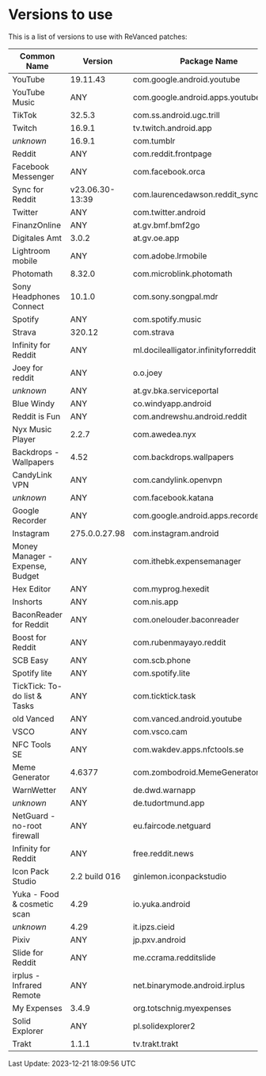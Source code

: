 # Versions to use

This is a list of versions to use with ReVanced patches:

| Common Name | Version | Package Name |
|---|---|---|
| YouTube | 19.11.43 | com.google.android.youtube |
| YouTube Music | ANY | com.google.android.apps.youtube.music |
| TikTok | 32.5.3 | com.ss.android.ugc.trill |
| Twitch | 16.9.1 | tv.twitch.android.app |
| _unknown_ | 16.9.1 | com.tumblr |
| Reddit | ANY | com.reddit.frontpage |
| Facebook Messenger | ANY | com.facebook.orca |
| Sync for Reddit | v23.06.30-13:39 | com.laurencedawson.reddit_sync |
| Twitter | ANY | com.twitter.android |
| FinanzOnline | ANY | at.gv.bmf.bmf2go |
| Digitales Amt | 3.0.2 | at.gv.oe.app |
| Lightroom mobile | ANY | com.adobe.lrmobile |
| Photomath | 8.32.0 | com.microblink.photomath |
| Sony Headphones Connect | 10.1.0 | com.sony.songpal.mdr |
| Spotify | ANY | com.spotify.music |
| Strava | 320.12 | com.strava |
| Infinity for Reddit | ANY | ml.docilealligator.infinityforreddit |
| Joey for reddit | ANY | o.o.joey |
| _unknown_ | ANY | at.gv.bka.serviceportal |
| Blue Windy | ANY | co.windyapp.android |
| Reddit is Fun | ANY | com.andrewshu.android.reddit |
| Nyx Music Player | 2.2.7 | com.awedea.nyx |
| Backdrops - Wallpapers | 4.52 | com.backdrops.wallpapers |
| CandyLink VPN | ANY | com.candylink.openvpn |
| _unknown_ | ANY | com.facebook.katana |
| Google Recorder | ANY | com.google.android.apps.recorder |
| Instagram | 275.0.0.27.98 | com.instagram.android |
| Money Manager - Expense, Budget | ANY | com.ithebk.expensemanager |
| Hex Editor | ANY | com.myprog.hexedit |
| Inshorts | ANY | com.nis.app |
| BaconReader for Reddit | ANY | com.onelouder.baconreader |
| Boost for Reddit | ANY | com.rubenmayayo.reddit |
| SCB Easy | ANY | com.scb.phone |
| Spotify lite | ANY | com.spotify.lite |
| TickTick: To-do list & Tasks | ANY | com.ticktick.task |
| old Vanced | ANY | com.vanced.android.youtube |
| VSCO | ANY | com.vsco.cam |
| NFC Tools SE | ANY | com.wakdev.apps.nfctools.se |
| Meme Generator | 4.6377 | com.zombodroid.MemeGenerator |
| WarnWetter | ANY | de.dwd.warnapp |
| _unknown_ | ANY | de.tudortmund.app |
| NetGuard - no-root firewall | ANY | eu.faircode.netguard |
| Infinity for Reddit | ANY | free.reddit.news |
| Icon Pack Studio | 2.2 build 016 | ginlemon.iconpackstudio |
| Yuka - Food & cosmetic scan | 4.29 | io.yuka.android |
| _unknown_ | 4.29 | it.ipzs.cieid |
| Pixiv | ANY | jp.pxv.android |
| Slide for Reddit | ANY | me.ccrama.redditslide |
| irplus - Infrared Remote | ANY | net.binarymode.android.irplus |
| My Expenses | 3.4.9 | org.totschnig.myexpenses |
| Solid Explorer | ANY | pl.solidexplorer2 |
| Trakt | 1.1.1 | tv.trakt.trakt |

Last Update: 2023-12-21 18:09:56 UTC

